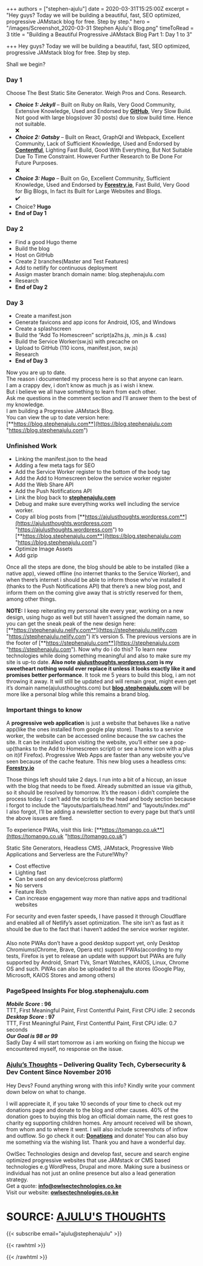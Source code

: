 +++
authors = ["stephen-ajulu"]
date = 2020-03-31T15:25:00Z
excerpt = "Hey guys? Today we will be building a beautiful, fast, SEO optimized, progressive JAMstack blog for free. Step by step."
hero = "/images/Screenshot_2020-03-31 Stephen Ajulu's Blog.png"
timeToRead = 3
title = "Building a Beautiful Progressive JAMstack Blog Part 1: Day 1 to 3"

+++
Hey guys? Today we will be building a beautiful, fast, SEO optimized, progressive JAMstack blog for free. Step by step.

Shall we begin?

### **Day 1**

Choose The Best Static Site Generator. Weigh Pros and Cons. Research.

* **_Choice 1: Jekyll_** – Built on Ruby on Rails, Very Good Community, Extensive Knowledge, Used and Endorsed by [**GitHub**](https://github.com), Very Slow Build. Not good with large blogs(over 30 posts) due to slow build time. Hence not suitable.  
  ❌
* **_Choice 2: Gatsby_** – Built on React, GraphQl and Webpack, Excellent Community, Lack of Sufficient Knowledge, Used and Endorsed by [**Contentful**](https://contentful.com), Lighting Fast Build, Good With Everything, But Not Suitable Due To Time Constraint. However Further Research to Be Done For Future Purposes.  
  ✖️
* **_Choice 3: Hugo_** – Built on Go, Excellent Community, Sufficient Knowledge, Used and Endorsed by [**Forestry.io**](https://forestry.io), Fast Build, Very Good for Big Blogs, In fact its Built for Large Websites and Blogs.  
  ✔️
* Choice? **Hugo**
* **End of Day 1**

### **Day 2**

* Find a good Hugo theme
* Build the blog
* Host on GitHub
* Create 2 branches(Master and Test Features)
* Add to netlify for continuous deployment
* Assign master branch domain name: blog.stephenajulu.com
* Research
* **End of Day 2**

### **Day 3**

* Create a manifest.json
* Generate favicons and app icons for Android, IOS, and Windows
* Create a splashscreen
* Build the “Add To Homescreen” script(a2hs.js, .min.js & .css)
* Build the Service Worker(sw.js) with precache on
* Upload to GitHub (110 icons, manifest.json, sw.js)
* Research
* **End of Day 3**

Now you are up to date.  
The reason i documented my process here is so that anyone can learn.  
I am a crappy dev, i don’t know as much js as i wish i knew.  
But i believe we all have something to learn from each other.  
Ask me questions in the comment section and I’ll answer them to the best of my knowledge.  
I am building a Progressive JAMstack Blog.  
You can view the up to date version here: [**https://blog.stephenajulu.com**](https://blog.stephenajulu.com "https://blog.stephenajulu.com")

### **Unfinished Work**

* Linking the manifest.json to the head
* Adding a few meta tags for SEO
* Add the Service Worker register to the bottom of the body tag
* Add the Add to Homescreen below the service worker register
* Add the Web Share API
* Add the Push Notifications API
* Link the blog back to [**stephenajulu.com**](https://stephenajulu.com)
* Debug and make sure everything works well including the service worker.
* Copy all blog posts from [**https://ajulusthoughts.wordpress.com**](https://ajulusthoughts.wordpress.com "https://ajulusthoughts.wordpress.com") to [**https://blog.stephenajulu.com**](https://blog.stephenajulu.com "https://blog.stephenajulu.com")
* Optimize Image Assets
* Add gzip

Once all the steps are done, the blog should be able to be installed (like a native app), viewed offline (no internet thanks to the Service Worker), and when there’s internet i should be able to inform those who’ve installed it (thanks to the Push Notifications API) that there’s a new blog post, and inform them on the coming give away that is strictly reserved for them, among other things.

**NOTE:** I keep reiterating my personal site every year, working on a new design, using hugo as well but still haven’t assigned the domain name, so you can get the sneak peak of the new design here: [**https://stephenajulu.nelify.com**](https://stephenajulu.nelify.com "https://stephenajulu.nelify.com") it’s version 5. The previous versions are in the footer of [**https://stephenajulu.com**](https://stephenajulu.com "https://stephenajulu.com"). Now why do i do this? To learn new technologies while doing something meaningful and also to make sure my site is up-to date. **Also note** [**ajulusthoughts.wordpress.com**](https://ajulusthoughts.wordpress.com) **is my sweetheart nothing would ever replace it unless it looks exactly like it and promises better performance**. It took me 5 years to build this blog, i am not throwing it away. It will still be updated and will remain great, might even get it’s domain name(ajulusthoughts.com) but [**blog.stephenajulu.com**](https://blog.stephenajulu.com) will be more like a personal blog while this remains a brand blog.

### **Important things to know**

A **progressive web application** is just a website that behaves like a native app(like the ones installed from google play store). Thanks to a service worker, the website can be accessed online because the sw caches the site. It can be installed upon visiting the website, you’ll either see a pop-up(thanks to the Add to Homescreen script) or see a home icon with a plus on it(if Firefox). Progressive Web Apps are faster than any website you’ve seen because of the cache feature. This new blog uses a headless cms: [**Forestry.io**](https://forestry.io)

Those things left should take 2 days. I run into a bit of a hiccup, an issue with the blog that needs to be fixed. Already submitted an issue via github, so it should be resolved by tomorrow. It’s the reason i didn’t complete the process today. I can’t add the scripts to the head and body section because i forgot to include the “layouts/partials/head.html” and “layouts/index.md”  
I also forgot, I’ll be adding a newsletter section to every page but that’s until the above issues are fixed.

To experience PWAs, visit this link: [**https://tomango.co.uk**](https://tomango.co.uk "https://tomango.co.uk")

Static Site Generators, Headless CMS, JAMstack, Progressive Web Applications and Serverless are the Future!Why?

* Cost effective
* Lighting fast
* Can be used on any device(cross platform)
* No servers
* Feature Rich
* Can increase engagement way more than native apps and traditional websites

For security and even faster speeds, I have passed it through Cloudflare and enabled all of Netlify’s asset optimization. The site isn’t as fast as it should be due to the fact that i haven’t added the service worker register.

#### 

Also note PWAs don’t have a good desktop support yet, only Desktop Chromiums(Chrome, Brave, Opera etc) support PWAs(according to my tests, Firefox is yet to release an update with support but PWAs are fully supported by Android, Smart TVs, Smart Watches, KAIOS, Linux, Chrome OS and such. PWAs can also be uploaded to all the stores (Google Play, Microsoft, KAIOS Stores and among others)

### PageSpeed Insights For blog.stephenajulu.com

**_Mobile Score_ : 96**  
TTT, First Meaningful Paint, First Contentful Paint, First CPU idle: 2 seconds  
**_Desktop Score_ : 97**  
TTT, First Meaningful Paint, First Contentful Paint, First CPU idle: 0.7 seconds  
**_Our Goal is 98 or 99_**  
Sadly Day 4 will start tomorrow as i am working on fixing the hiccup we encountered myself, no response on the issue.

### [**Ajulu’s Thoughts**](https://ajulusthoughts.wordpress.com) – Delivering Quality Tech, Cybersecurity & Dev Content Since November 2016

Hey Devs? Found anything wrong with this info? Kindly write your comment down below on what to change.

I will appreciate it, if you take 10 seconds of your time to check out my donations page and donate to the blog and other causes. 40% of the donation goes to buying this blog an official domain name, the rest goes to charity eg supporting children homes. Any amount received will be shown, from whom and to where it went. I will also include screenshots of inflow and outflow. So go check it out: [**Donations**](https://ajulusthoughts.wordpress.com/donate/) and donate! You can also buy me something via the wishing list. Thank you and have a wonderful day.

OwlSec Technologies design and develop fast, secure and search engine optimized progressive websites that use JAMstack or CMS based technologies e.g WordPress, Drupal and more. Making sure a business or individual has not just an online presence but also a lead generation strategy.  
Get a quote: [**info@owlsectechnologies.co.ke**](mailto:info@owlsectechnologies.co.ke)  
Visit our website: [**owlsectechnologies.co.ke**](https://owlsectechnologies.co.ke)

# **SOURCE:** [**AJULU'S THOUGHTS**](https://ajulusthoughts.wordpress.com/2020/03/31/building-a-beautiful-progressive-jamstack-blog-part-1/)

{{< subscribe email="ajulu@stephenajulu" >}}

{{< rawhtml >}}
<p>
<script src="https://utteranc.es/client.js"
repo="stephenajulu/ajulusthoughts1"
issue-term="pathname"
label="Comment"
theme="photon-dark"
crossorigin="anonymous"
async>
</script>
</p>
{{< /rawhtml >}}